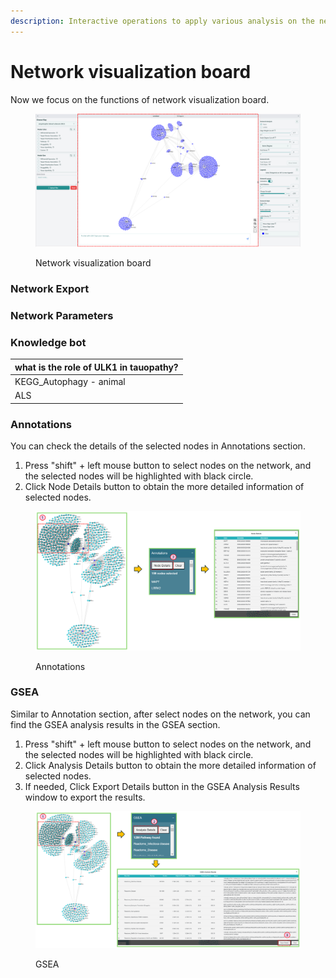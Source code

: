 ```yaml
---
description: Interactive operations to apply various analysis on the network
---
```


# Network visualization board

Now we focus on the functions of network visualization board.

<figure><img src="../.gitbook/assets/1736404952261.png" alt=""><figcaption><p>Network visualization board</p></figcaption></figure>

### Network Export



### Network Parameters



### Knowledge bot

| what is the role of ULK1 in tauopathy? |
| -------------------------------------- |
| KEGG\_Autophagy - animal               |
| ALS                                    |

### Annotations&#x20;

You can check the details of the selected nodes in Annotations section.

1. Press "shift" + left mouse button to select nodes on the network, and the selected nodes will be highlighted with black circle.
2. Click Node Details button to obtain the more detailed information of selected nodes.

<figure><img src="../.gitbook/assets/1735615210318.png" alt=""><figcaption><p>Annotations</p></figcaption></figure>

### GSEA

Similar to Annotation section, after select nodes on the network, you can find the GSEA analysis results in the GSEA section.

1. Press "shift" + left mouse button to select nodes on the network, and the selected nodes will be highlighted with black circle.
2. Click Analysis Details button to obtain the more detailed information of selected nodes.
3. If needed, Click Export Details button in the GSEA Analysis Results window to export the results.

<figure><img src="../.gitbook/assets/1735615241904.png" alt=""><figcaption><p>GSEA</p></figcaption></figure>
